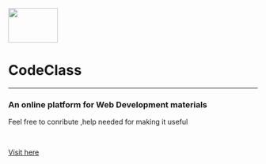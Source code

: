 <img  width="100px" height="70px" src="https://github.com/suubh/CodeClass/blob/master/Screenshot%20(250).png">
<h1> CodeClass</h1>
<hr>
<h3>An online platform for Web Development materials</h3>
<p>Feel free to conribute ,help needed for making it useful </p><br>
<p><a href="https://suubh.github.io/CodeClass/templates/index.html">Visit here</a></p>

